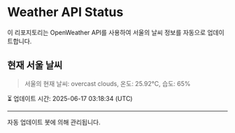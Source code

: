 
# Weather API Status

이 리포지토리는 OpenWeather API를 사용하여 서울의 날씨 정보를 자동으로 업데이트합니다.

## 현재 서울 날씨
> 서울의 현재 날씨: overcast clouds, 온도: 25.92°C, 습도: 65%

⏳ 업데이트 시간: 2025-06-17 03:18:34 (UTC)

---
자동 업데이트 봇에 의해 관리됩니다.
